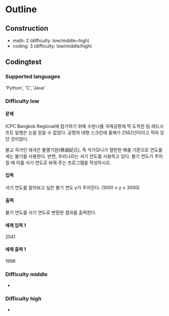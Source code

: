 # Outline

## Construction
- math: 2 (difficulty: low/middle~high)
- coding: 3 (difficulty: low/middle/high)

## Codingtest
### Supported languages
'Python', 'C', 'Java'
### Difficulty low
#### 문제
ICPC Bangkok Regional에 참가하기 위해 수완나품 국제공항에 막 도착한 팀 레드시프트 일행은 눈을 믿을 수 없었다. 공항의 대형 스크린에 올해가 2562년이라고 적혀 있던 것이었다.

불교 국가인 태국은 불멸기원(佛滅紀元), 즉 석가모니가 열반한 해를 기준으로 연도를 세는 불기를 사용한다. 반면, 우리나라는 서기 연도를 사용하고 있다. 불기 연도가 주어질 때 이를 서기 연도로 바꿔 주는 프로그램을 작성하시오.

#### 입력
서기 연도를 알아보고 싶은 불기 연도 y가 주어진다. (1000 ≤ y ≤ 3000)

#### 출력
불기 연도를 서기 연도로 변환한 결과를 출력한다.

#### 예제 입력 1
2541

#### 예제 출력 1
1998

### Difficulty middle
-
### Difficulty high
-
